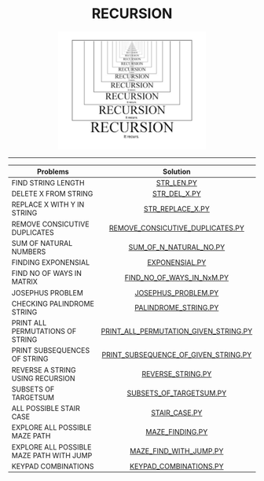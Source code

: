 <h1 align="center">RECURSION</h1>
<p align="center">
  <img width="300" src="logo.png">
</p>

----

| Problems                  | Solution                         |
| -------------             |:-------------:                   |
| FIND  STRING LENGTH    | [STR_LEN.PY](https://github.com/aditya-2703/DSA/blob/main/RECURSION/STR_LEN.PY)                 | 
| DELETE X FROM STRING     | [STR_DEL_X.PY](https://github.com/aditya-2703/DSA/blob/main/RECURSION/STR_DEL_X.PY)                 | 
| REPLACE X WITH Y IN STRING    | [STR_REPLACE_X.PY](https://github.com/aditya-2703/DSA/blob/main/RECURSION/SUM_OF_N_NATURAL_NO.PY)       | 
| REMOVE CONSICUTIVE DUPLICATES    | [REMOVE_CONSICUTIVE_DUPLICATES.PY](https://github.com/aditya-2703/DSA/blob/main/RECURSION/REMOVE_CONSICUTIVE_DUPLICATES.PY) | 
| SUM OF NATURAL NUMBERS    | [SUM_OF_N_NATURAL_NO.PY](https://github.com/aditya-2703/DSA/blob/main/RECURSION/SUM_OF_N_NATURAL_NO.PY)                 | 
| FINDING EXPONENSIAL     | [EXPONENSIAL.PY](https://github.com/aditya-2703/DSA/blob/main/RECURSION/EXPONENSIAL.PY)              |
| FIND NO OF WAYS IN MATRIX    | [FIND_NO_OF_WAYS_IN_NxM.PY](https://github.com/aditya-2703/DSA/blob/main/RECURSION/FIND_NO_OF_WAYS_IN_NxM.PY)        |   
| JOSEPHUS PROBLEM | [JOSEPHUS_PROBLEM.PY](https://github.com/aditya-2703/DSA/blob/main/RECURSION/JOSEPHUS_PROBLEM.PY)     | 
| CHECKING PALINDROME STRING | [PALINDROME_STRING.PY](https://github.com/aditya-2703/DSA/blob/main/RECURSION/PALINDROME_STRING.PY)       |  
| PRINT ALL PERMUTATIONS OF STRING     | [PRINT_ALL_PERMUTATION_GIVEN_STRING.PY](https://github.com/aditya-2703/DSA/blob/main/RECURSION/PRINT_ALL_PERMUTATION_GIVEN_STRING.PY)  |  
| PRINT SUBSEQUENCES OF STRING    | [PRINT_SUBSEQUENCE_OF_GIVEN_STRING.PY](https://github.com/aditya-2703/DSA/blob/main/RECURSION/PRINT_SUBSEQUENCE_OF_GIVEN_STRING.PY)        |  
| REVERSE A STRING USING RECURSION    | [REVERSE_STRING.PY](https://github.com/aditya-2703/DSA/blob/main/RECURSION/REVERSE_STRING.PY)        |  
| SUBSETS OF TARGETSUM    | [SUBSETS_OF_TARGETSUM.PY](https://github.com/aditya-2703/DSA/blob/main/RECURSION/SUBSETS_OF_TARGETSUM.PY)        |  
| ALL POSSIBLE STAIR CASE    | [STAIR_CASE.PY](https://github.com/aditya-2703/DSA/blob/main/RECURSION/STAIR_CASE.PY)        |  
| EXPLORE ALL POSSIBLE MAZE PATH   | [MAZE_FINDING.PY](https://github.com/aditya-2703/DSA/blob/main/RECURSION/MAZE_FINDING.PY)        |  
| EXPLORE ALL POSSIBLE MAZE PATH WITH JUMP    | [MAZE_FIND_WITH_JUMP.PY](https://github.com/aditya-2703/DSA/blob/main/RECURSION/MAZE_FIND_WITH_JUMP.PY)        |  
| KEYPAD COMBINATIONS    | [KEYPAD_COMBINATIONS.PY](https://github.com/aditya-2703/DSA/blob/main/RECURSION/KEYPAD_COMBINATIONS.PY)        |  

